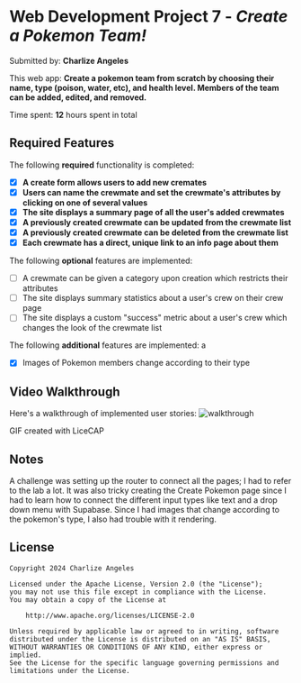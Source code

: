 # Web Development Project 7 - *Create a Pokemon Team!*

Submitted by: **Charlize Angeles**

This web app: **Create a pokemon team from scratch by choosing their name, type (poison, water, etc), and health level. Members of the team can be added, edited, and removed.**

Time spent: **12** hours spent in total

## Required Features

The following **required** functionality is completed:

- [X] **A create form allows users to add new cremates**
- [X] **Users can name the crewmate and set the crewmate's attributes by clicking on one of several values**
- [X] **The site displays a summary page of all the user's added crewmates**
- [X] **A previously created crewmate can be updated from the crewmate list**
- [X] **A previously created crewmate can be deleted from the crewmate list**
- [X] **Each crewmate has a direct, unique link to an info page about them**

The following **optional** features are implemented:

- [ ] A crewmate can be given a category upon creation which restricts their attributes
- [ ] The site displays summary statistics about a user's crew on their crew page 
- [ ] The site displays a custom "success" metric about a user's crew which changes the look of the crewmate list

The following **additional** features are implemented:
a
* [X] Images of Pokemon members change according to their type

## Video Walkthrough

Here's a walkthrough of implemented user stories:
![walkthrough](https://github.com/charlilize/pokemon-team/assets/148724296/8a471e37-ef5d-4ece-a805-cadf1eab3450)

<!-- Replace this with whatever GIF tool you used! -->
GIF created with LiceCAP
<!-- Recommended tools:
[Kap](https://getkap.co/) for macOS
[ScreenToGif](https://www.screentogif.com/) for Windows
[peek](https://github.com/phw/peek) for Linux. -->

## Notes

A challenge was setting up the router to connect all the pages; I had to refer to the lab a lot. It was also tricky creating the Create Pokemon page since I had to learn how to connect the different input types like text and a drop down menu with Supabase. Since I had images that change according to the pokemon's type, I also had  trouble with it rendering. 

## License

    Copyright 2024 Charlize Angeles

    Licensed under the Apache License, Version 2.0 (the "License");
    you may not use this file except in compliance with the License.
    You may obtain a copy of the License at

        http://www.apache.org/licenses/LICENSE-2.0

    Unless required by applicable law or agreed to in writing, software
    distributed under the License is distributed on an "AS IS" BASIS,
    WITHOUT WARRANTIES OR CONDITIONS OF ANY KIND, either express or implied.
    See the License for the specific language governing permissions and
    limitations under the License.
